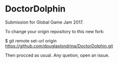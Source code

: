 # DoctorDolphin
Submission for Global Game Jam 2017.

To change your origin repository to this new fork:

$ git remote set-url origin https://github.com/douglaslondrina/DoctorDolphin.git

Then procced as usual.
Any quetion, open an issue.
